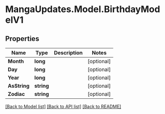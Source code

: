 # MangaUpdates.Model.BirthdayModelV1

## Properties

Name | Type | Description | Notes
------------ | ------------- | ------------- | -------------
**Month** | **long** |  | [optional] 
**Day** | **long** |  | [optional] 
**Year** | **long** |  | [optional] 
**AsString** | **string** |  | [optional] 
**Zodiac** | **string** |  | [optional] 

[[Back to Model list]](../README.md#documentation-for-models) [[Back to API list]](../README.md#documentation-for-api-endpoints) [[Back to README]](../README.md)

